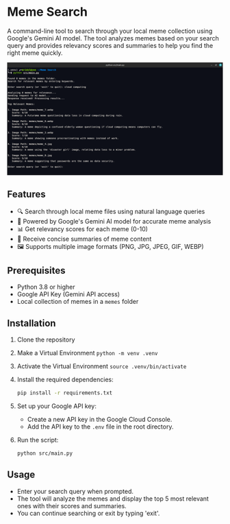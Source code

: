 # Meme Search

A command-line tool to search through your local meme collection using Google's Gemini AI model. The tool analyzes memes based on your search query and provides relevancy scores and summaries to help you find the right meme quickly.

![Meme Search Demo](assets/demo.png)

## Features

- 🔍 Search through local meme files using natural language queries
- 🤖 Powered by Google's Gemini AI model for accurate meme analysis
- 📊 Get relevancy scores for each meme (0-10)
- 📝 Receive concise summaries of meme content
- 🖼️ Supports multiple image formats (PNG, JPG, JPEG, GIF, WEBP)

## Prerequisites

- Python 3.8 or higher
- Google API Key (Gemini API access)
- Local collection of memes in a `memes` folder

## Installation

1. Clone the repository

2. Make a Virtual Environment
`python -m venv .venv`

3. Activate the Virtual Environment
`source .venv/bin/activate`

4. Install the required dependencies:
   ```bash
   pip install -r requirements.txt
    ```

5. Set up your Google API key:
   - Create a new API key in the Google Cloud Console.
   - Add the API key to the `.env` file in the root directory.

6. Run the script:
   ```bash
   python src/main.py
   ```

## Usage

- Enter your search query when prompted.
- The tool will analyze the memes and display the top 5 most relevant ones with their scores and summaries.
- You can continue searching or exit by typing 'exit'.